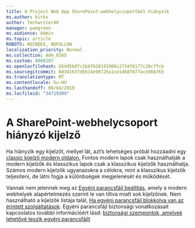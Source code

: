 ```yaml
---
title: A Project Web App SharePoint-webhelycsoportból hiányzik
ms.author: kirks
author: Techwriter40
manager: pamgreen
ms.audience: Admin
ms.topic: article
ROBOTS: NOINDEX, NOFOLLOW
localization_priority: Normal
ms.collection: Adm_O365
ms.custom: 9000207
ms.openlocfilehash: b5dd5b87c1b6f818191908c2724f6177c28cffcb
ms.sourcegitcommit: 6d341637dbb14e90726a1ce1d68f077ace9bb765
ms.translationtype: MT
ms.contentlocale: hu-HU
ms.lasthandoff: 06/04/2019
ms.locfileid: "34719309"
---
```

# <a name="missing-web-part-in-sharepoint-site-collection"></a>A SharePoint-webhelycsoport hiányzó kijelző

<p>Ha hiányzik egy kijelzőt, mellyel lát, azt&rsquo;s lehetséges próbál hozzáadni egy <a href="https://support.office.com/en-us/article/classic-and-modern-web-part-experiences-3fdae6c3-8fc1-49ab-8708-8c104b882e64">classic kijelző modern oldalon.</a> Fontos modern lapok csak használhatják a modern kijelzők és klasszikus lapok csak a klasszikus kijelzők használhatja. Számos modern kijelzők ugyanazokra a célokra, mint a klasszikus kijelzők teljesíteni, de látni fogja a különbségek megjelenését és működését.</p> <p>Vannak nem jelennek meg az <a href="https://docs.microsoft.com/en-us/sharepoint/allow-or-prevent-custom-script">Egyéni parancsfájl beállítás</a>, amely a modern webhelyek alapértelmezés szerint le van tiltva miatt sok kijelzőnek. Nem használható a kijelzők listája talál, <a href="https://docs.microsoft.com/en-us/sharepoint/allow-or-prevent-custom-script#features-affected-when-custom-script-is-blocked">Ha egyéni parancsfájl blokkolva van az érintett szolgáltatások</a>. Egyéni parancsfájl biztonsági vonatkozásait kapcsolatos további információért lásd: <a href="https://docs.microsoft.com/en-us/sharepoint/security-considerations-of-allowing-custom-script">biztonsági szempontok, amelyek lehetővé teszik egyéni parancsfájlt</a></p>
